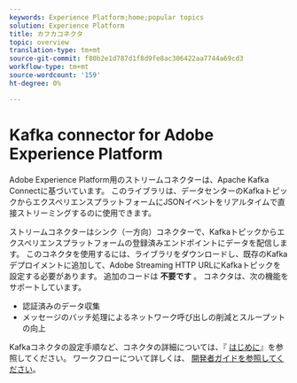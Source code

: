 ```yaml
---
keywords: Experience Platform;home;popular topics
solution: Experience Platform
title: カフカコネクタ
topic: overview
translation-type: tm+mt
source-git-commit: f80b2e1d787d1f8d9fe8ac306422aa7744a69cd3
workflow-type: tm+mt
source-wordcount: '159'
ht-degree: 0%

---
```



# Kafka connector for Adobe Experience Platform

Adobe Experience Platform用のストリームコネクターは、Apache Kafka Connectに基づいています。 このライブラリは、データセンターのKafkaトピックからエクスペリエンスプラットフォームにJSONイベントをリアルタイムで直接ストリーミングするのに使用できます。

ストリームコネクターはシンク（一方向）コネクターで、Kafkaトピックからエクスペリエンスプラットフォームの登録済みエンドポイントにデータを配信します。 このコネクタを使用するには、ライブラリをダウンロードし、既存のKafkaデプロイメントに追加して、Adobe Streaming HTTP URLにKafkaトピックを設定する必要があります。 追加のコードは **不要です** 。 コネクタは、次の機能をサポートしています。

- 認証済みのデータ収集
- メッセージのバッチ処理によるネットワーク呼び出しの削減とスループットの向上

Kafkaコネクタの設定手順など、コネクタの詳細については、『 [はじめに](https://github.com/adobe/experience-platform-streaming-connect)』を参照してください。 ワークフローについて詳しくは、 [開発者ガイドを参照してください](https://github.com/adobe/experience-platform-streaming-connect/blob/master/DEVELOPER_GUIDE.md)。